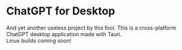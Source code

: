 # ChatGPT for Desktop
And yet another useless project by this fool. This is a cross-platform ChatGPT desktop application made with Tauri. \
Linux builds coming soon!